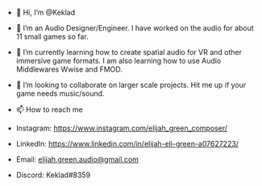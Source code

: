 - 👋 Hi, I’m @Keklad
- 👀 I’m an Audio Designer/Engineer. I have worked on the audio for about 11 small games so far.

- 🌱 I’m currently learning how to create spatial audio for VR and other immersive game formats. I am also learning how to use Audio Middlewares Wwise and FMOD.

- 💞️ I’m looking to collaborate on larger scale projects. Hit me up if your game needs music/sound.

- 📫 How to reach me
- Instagram:  https://www.instagram.com/elijah_green_composer/
- LinkedIn:   https://www.linkedin.com/in/elijah-eli-green-a07627223/
- Email:      elijah.green.audio@gmail.com
- Discord:    Keklad#8359
